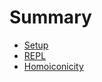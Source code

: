 # Summary

* [Setup](chapters/Setup.md)
* [REPL](chapters/REPL.md)
* [Homoiconicity](chapters/Homoiconicity.md)

